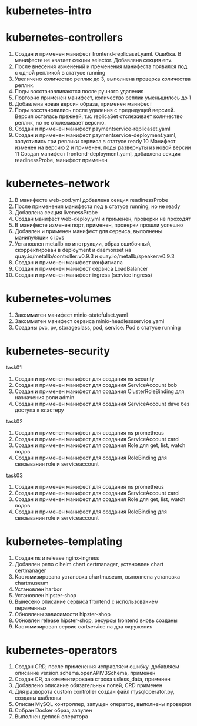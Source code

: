 # kubernetes-intro

# kubernetes-controllers
1. Создан и применен манифест frontend-replicaset.yaml. Ошибка. В манифесте не хватает секции selector. Добавлена секция env.
2. После внесения изменений и пременения манифеста появился под с одной репликой в статусе running
3. Увеличено количество реплик до 3, выполнена проверка количества реплик.
4. Поды восстанавливаются после ручного удаления
5. Повторно применен манифест, количество реплик уменьшилось до 1
6. Добавлена новая версия образа, применен манифест
7. Поды восстановились после удаления с предыдущей версией. Версия осталась прежней, т.к. replicaSet отслеживает количество реплик, но не отслеживает версию.
8. Создан и применен манифест paymentservice-replicaset.yaml
9. Создан и применен манифест paymentservice-deployment.yaml, запустились три реплики сервиса в статусе ready
10 Манифест изменен на версию 2 и применен, поды развернуты из новой версии
11 Создан манифест frontend-deployment.yaml, добавлена секция readinessProbe, манифест применен


# kubernetes-network
1. В манифесте web-pod.yml добавлена секция readinessProbe
2. После применения манифеста под в статусе running, но не ready
3. Добавлена секция livenessProbe 
4. Создан манифест web-deploy.yml и применен, проверки не проходят
5. В манифесте изменен порт, применен, проверки прошли успешно
6. Добавлен и применен манифест для сервиса, выполнены манипуляции с ipvs
7. Установлен metallb по инструкции, образ ошибочный, скорректирован в deployment и daemonset на quay.io/metallb/controller:v0.9.3 и quay.io/metallb/speaker:v0.9.3
8. Создан и применен манифест конфигмапа
9. Создан и применен манифест сервиса LoadBalancer
10. Создан и применен манифест ingress (service ingress)

# kubernetes-volumes 
1. Закоммитен манифест minio-statefulset.yaml
2. Закоммитен манифест сервиса minio-headlessservice.yaml
3. Созданы pvc, pv, storageclass, pod, service. Pod в статусе running

# kubernetes-security 
task01
1. Создан и применен манифест для создания ns security
2. Создан и применен манифест для создания ServiceAccount bob
3. Создан и применен манифест для создания ClusterRoleBinding для назначения роли admin
4. Создан и применен манифест для создания ServiceAccount dave без доступа к кластеру

task02
1. Создан и применен манифест для создания ns prometheus
2. Создан и применен манифест для создания ServiceAccount carol
3. Создан и применен манифест для создания Role для get, list, watch подов
4. Создан и применен манифест для создания RoleBinding для связывания role и serviceaccount

task03
1. Создан и применен манифест для создания ns prometheus
2. Создан и применен манифест для создания ServiceAccount carol
3. Создан и применен манифест для создания Role для get, list, watch подов
4. Создан и применен манифест для создания RoleBinding для связывания role и serviceaccount

# kubernetes-templating
1. Создан ns и release nginx-ingress
2. Добавлен репо с helm chart certmanager, установлен chart certmanager
3. Кастомизирована установка chartmuseum, выполнена установка chartmuseum
4. Установлен harbor
5. Установлен hipster-shop
6. Вынесено описание сервиса frontend с использованием переменных
7. Обновлены зависимости hipster-shop
8. Обновлен release hipster-shop, ресурсы frontend вновь созданы
9. Кастомизирован сервис cartservice на два окружения 

# kubernetes-operators
1. Создан CRD, после применения исправляем ошибку. добавляем описание version.schema.openAPIV3Schema, применен
2. Создан CR, закомментирована строка usless_data, применен
3. Добавлено описание обязательных полей, CRD применен
4. Для разворота custom controller создан файл mysqloperator.py, созданы шаблоны
5. Описан MySQL контроллер, запущен оператор, выполнены проверки
6. Собран Docker образ, запулен
7. Выполнен деплой оператора
